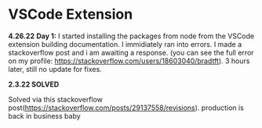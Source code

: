 # VSCode Extension

**4.26.22**
**Day 1:**
I started installing the packages from node from the VSCode extension building documentation. I immidiately ran into errors. I made a stackoverflow post and i am awaiting a response. (you can see the full error on my profile: https://stackoverflow.com/users/18603040/bradtft). 3 hours later, still no update for fixes.

**2.3.22 SOLVED** <br />

Solved via this stackoverflow post(https://stackoverflow.com/posts/29137558/revisions). production is back in business baby